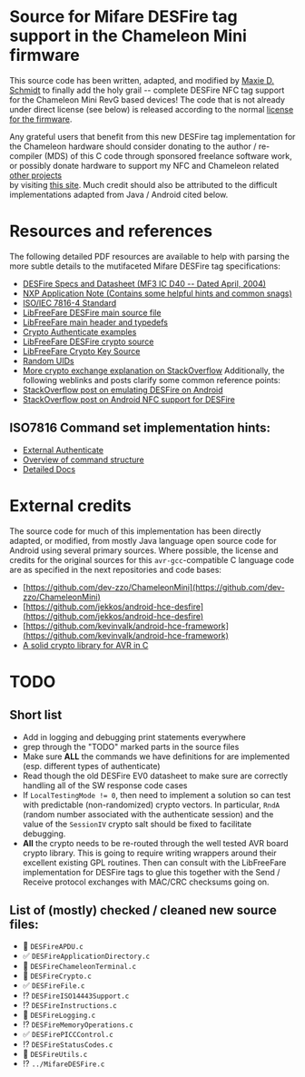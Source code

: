 # Source for Mifare DESFire tag support in the Chameleon Mini firmware

This source code has been written, adapted, and modified by [Maxie D. Schmidt](https://github.com/maxieds) to 
finally add the holy grail -- complete DESFire NFC tag support for the Chameleon Mini RevG based devices! 
The code that is not already under direct license (see below) is released according to the normal 
[license for the firmware](https://github.com/emsec/ChameleonMini/blob/master/LICENSE.txt). 

Any grateful users that benefit from this new DESFire tag 
implementation for the Chameleon hardware should consider donating to the author / re-compiler (MDS)
of this C code through sponsored freelance software work, or possibly donate hardware to support my 
NFC and Chameleon related [other projects](https://github.com/maxieds/ChameleonMiniLiveDebugger)  
by visiting [this site](https://patreon.com/maxieds). 
Much credit should also be attributed to the difficult implementations adapted from Java / Android 
cited below. 

# Resources and references 

The following detailed PDF resources are available to help with parsing the more subtle details 
to the mutifaceted Mifare DESFire tag specifications:
* [DESFire Specs and Datasheet (MF3 IC D40 -- Dated April, 2004)](https://web.archive.org/web/20170201031920/http://neteril.org/files/M075031_desfire.pdf)
* [NXP Application Note (Contains some helpful hints and common snags)](https://www.nxp.com/docs/en/application-note/AN4453.pdf)
* [ISO/IEC 7816-4 Standard](http://www.unsads.com/specs/ISO/7816/ISO7816-4.pdf)
* [LibFreeFare DESFire main source file](https://github.com/nfc-tools/libfreefare/blob/5459806659d5f6aa0e7705b88c48775ea6c861a6/libfreefare/mifare_desfire.c)
* [LibFreeFare main header and typedefs](https://github.com/nfc-tools/libfreefare/blob/5459806659d5f6aa0e7705b88c48775ea6c861a6/libfreefare/freefare.h)
* [Crypto Authenticate examples](https://hack.cert.pl/files/desfire-9f122c71e0057d4f747d2ee295b0f5f6eef8ac32.html)
* [LibFreeFare DESFire crypto source](https://github.com/nfc-tools/libfreefare/blob/5459806659d5f6aa0e7705b88c48775ea6c861a6/libfreefare/mifare_desfire_crypto.c)
* [LibFreeFare Crypto Key Source](https://github.com/nfc-tools/libfreefare/blob/5459806659d5f6aa0e7705b88c48775ea6c861a6/libfreefare/mifare_desfire_key.c)
* [Random UIDs](https://stackoverflow.com/questions/29819356/apdu-for-getting-uid-from-mifare-desfire)
* [More crypto exchange explanation on StackOverflow](https://stackoverflow.com/questions/38283998/desfire-ev1-communication-examples) 
Additionally, the following weblinks and posts clarify some common reference points:
* [StackOverflow post on emulating DESFire on Android](https://stackoverflow.com/a/20068329)
* [StackOverflow post on Android NFC support for DESFire](https://stackoverflow.com/a/26775311)

## ISO7816 Command set implementation hints:

* [External Authenticate](https://stackoverflow.com/questions/34425494/external-authentication-in-desfire-card-with-iso-7816-4-apdus)
* [Overview of command structure](https://www.informit.com/articles/article.aspx?p=29265&seqNum=6)
* [Detailed Docs](https://cardwerk.com/smart-card-standard-iso7816-4-section-6-basic-interindustry-commands/)

# External credits

The source code for much of this implementation has been directly adapted, or modified, from mostly Java 
language open source code for Android using several primary sources. Where possible, the license and credits 
for the original sources for this ``avr-gcc``-compatible C language code are as specified in the next 
repositories and code bases:
* [https://github.com/dev-zzo/ChameleonMini](https://github.com/dev-zzo/ChameleonMini) 
* [https://github.com/jekkos/android-hce-desfire](https://github.com/jekkos/android-hce-desfire)
* [https://github.com/kevinvalk/android-hce-framework](https://github.com/kevinvalk/android-hce-framework)
* [A solid crypto library for AVR in C](https://github.com/cantora/avr-crypto-lib) 

# TODO

## Short list 

* Add in logging and debugging print statements everywhere 
* grep through the "TODO" marked parts in the source files 
* Make sure **ALL** the commands we have definitions for are implemented (esp. different types of authenticate) 
* Read though the old DESFire EV0 datasheet to make sure are correctly handling all of the SW response code cases 
* If ``LocalTestingMode != 0``, then need to implement a solution so can test with predictable 
  (non-randomized) crypto vectors. In particular, ``RndA`` (random number associated with the authenticate 
  session) and the value of the ``SessionIV`` crypto salt should be fixed to facilitate debugging.
* **All** the crypto needs to be re-routed through the well tested AVR board crypto library. 
  This is going to require writing wrappers around their excellent existing GPL routines. 
  Then can consult with the LibFreeFare implementation for DESFire tags to glue this together with the 
  Send / Receive protocol exchanges with MAC/CRC checksums going on.

## List of (mostly) checked / cleaned new source files: 
* :large_orange_diamond: ``DESFireAPDU.c``
* :white_check_mark: ``DESFireApplicationDirectory.c``
* :large_orange_diamond: ``DESFireChameleonTerminal.c``
* :large_orange_diamond: ``DESFireCrypto.c``
* :white_check_mark: ``DESFireFile.c``
* :interrobang: ``DESFireISO14443Support.c``
* :interrobang: ``DESFireInstructions.c``
* :large_orange_diamond: ``DESFireLogging.c``
* :interrobang: ``DESFireMemoryOperations.c``
* :white_check_mark: ``DESFirePICCControl.c`` 
* :interrobang: ``DESFireStatusCodes.c``
* :large_orange_diamond: ``DESFireUtils.c``
* :interrobang: ``../MifareDESFire.c``

